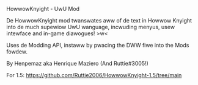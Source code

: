 ﻿HowwowKnyight - UwU Mod

De HowwowKnyight mod twanswates aww of de text in Howwow Knyight into de much supewiow UwU wanguage, incwuding menyus, usew intewface and in-game diawogues! >w<

Uses de Modding API, instaww by pwacing the DWW fiwe into the Mods fowdew.

By Henpemaz aka Henrique Maziero
(And Ruttie#3005!)

For 1.5: https://github.com/Ruttie2006/HowwowKnyight-1.5/tree/main
